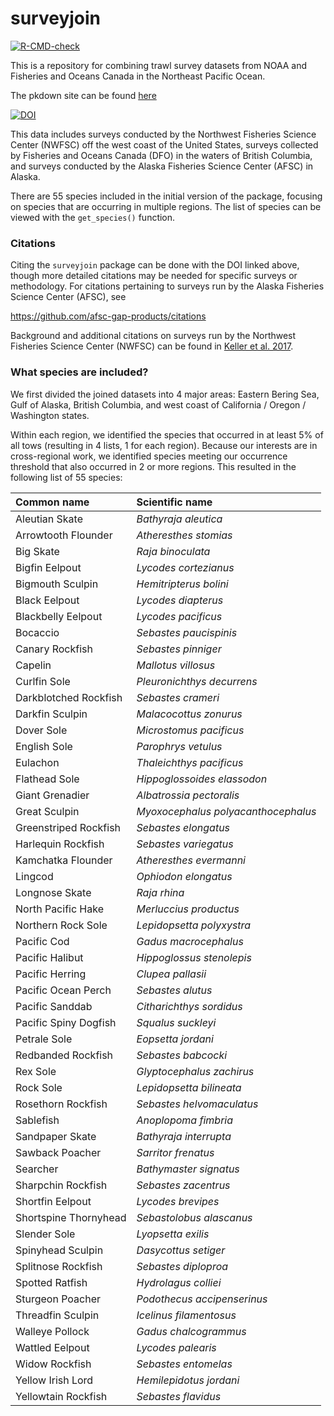 
# surveyjoin

<!-- badges: start -->

[![R-CMD-check](https://github.com/DFO-NOAA-Pacific/surveyjoin/actions/workflows/R-CMD-check.yaml/badge.svg)](https://github.com/DFO-NOAA-Pacific/surveyjoin/actions/workflows/R-CMD-check.yaml)
<!-- badges: end -->

This is a repository for combining trawl survey datasets from NOAA and
Fisheries and Oceans Canada in the Northeast Pacific Ocean.

The pkdown site can be found
[here](https://dfo-noaa-pacific.github.io/surveyjoin/)

[![DOI](https://zenodo.org/badge/484561620.svg)](https://zenodo.org/doi/10.5281/zenodo.10031852)

This data includes surveys conducted by the Northwest Fisheries Science
Center (NWFSC) off the west coast of the United States, surveys
collected by Fisheries and Oceans Canada (DFO) in the waters of British
Columbia, and surveys conducted by the Alaska Fisheries Science Center
(AFSC) in Alaska.

There are 55 species included in the initial version of the package,
focusing on species that are occurring in multiple regions. The list of
species can be viewed with the `get_species()` function.

### Citations

Citing the `surveyjoin` package can be done with the DOI linked above,
though more detailed citations may be needed for specific surveys or
methodology. For citations pertaining to surveys run by the Alaska
Fisheries Science Center (AFSC), see

<https://github.com/afsc-gap-products/citations>

Background and additional citations on surveys run by the Northwest
Fisheries Science Center (NWFSC) can be found in [Keller et
al. 2017](https://repository.library.noaa.gov/view/noaa/14179/noaa_14179_DS1.pdf).

### What species are included?

We first divided the joined datasets into 4 major areas: Eastern Bering
Sea, Gulf of Alaska, British Columbia, and west coast of California /
Oregon / Washington states.

Within each region, we identified the species that occurred in at least
5% of all tows (resulting in 4 lists, 1 for each region). Because our
interests are in cross-regional work, we identified species meeting our
occurrence threshold that also occurred in 2 or more regions. This
resulted in the following list of 55 species:

| Common name           | Scientific name                     |
|:----------------------|:------------------------------------|
| Aleutian Skate        | *Bathyraja aleutica*                |
| Arrowtooth Flounder   | *Atheresthes stomias*               |
| Big Skate             | *Raja binoculata*                   |
| Bigfin Eelpout        | *Lycodes cortezianus*               |
| Bigmouth Sculpin      | *Hemitripterus bolini*              |
| Black Eelpout         | *Lycodes diapterus*                 |
| Blackbelly Eelpout    | *Lycodes pacificus*                 |
| Bocaccio              | *Sebastes paucispinis*              |
| Canary Rockfish       | *Sebastes pinniger*                 |
| Capelin               | *Mallotus villosus*                 |
| Curlfin Sole          | *Pleuronichthys decurrens*          |
| Darkblotched Rockfish | *Sebastes crameri*                  |
| Darkfin Sculpin       | *Malacocottus zonurus*              |
| Dover Sole            | *Microstomus pacificus*             |
| English Sole          | *Parophrys vetulus*                 |
| Eulachon              | *Thaleichthys pacificus*            |
| Flathead Sole         | *Hippoglossoides elassodon*         |
| Giant Grenadier       | *Albatrossia pectoralis*            |
| Great Sculpin         | *Myoxocephalus polyacanthocephalus* |
| Greenstriped Rockfish | *Sebastes elongatus*                |
| Harlequin Rockfish    | *Sebastes variegatus*               |
| Kamchatka Flounder    | *Atheresthes evermanni*             |
| Lingcod               | *Ophiodon elongatus*                |
| Longnose Skate        | *Raja rhina*                        |
| North Pacific Hake    | *Merluccius productus*              |
| Northern Rock Sole    | *Lepidopsetta polyxystra*           |
| Pacific Cod           | *Gadus macrocephalus*               |
| Pacific Halibut       | *Hippoglossus stenolepis*           |
| Pacific Herring       | *Clupea pallasii*                   |
| Pacific Ocean Perch   | *Sebastes alutus*                   |
| Pacific Sanddab       | *Citharichthys sordidus*            |
| Pacific Spiny Dogfish | *Squalus suckleyi*                  |
| Petrale Sole          | *Eopsetta jordani*                  |
| Redbanded Rockfish    | *Sebastes babcocki*                 |
| Rex Sole              | *Glyptocephalus zachirus*           |
| Rock Sole             | *Lepidopsetta bilineata*            |
| Rosethorn Rockfish    | *Sebastes helvomaculatus*           |
| Sablefish             | *Anoplopoma fimbria*                |
| Sandpaper Skate       | *Bathyraja interrupta*              |
| Sawback Poacher       | *Sarritor frenatus*                 |
| Searcher              | *Bathymaster signatus*              |
| Sharpchin Rockfish    | *Sebastes zacentrus*                |
| Shortfin Eelpout      | *Lycodes brevipes*                  |
| Shortspine Thornyhead | *Sebastolobus alascanus*            |
| Slender Sole          | *Lyopsetta exilis*                  |
| Spinyhead Sculpin     | *Dasycottus setiger*                |
| Splitnose Rockfish    | *Sebastes diploproa*                |
| Spotted Ratfish       | *Hydrolagus colliei*                |
| Sturgeon Poacher      | *Podothecus accipenserinus*         |
| Threadfin Sculpin     | *Icelinus filamentosus*             |
| Walleye Pollock       | *Gadus chalcogrammus*               |
| Wattled Eelpout       | *Lycodes palearis*                  |
| Widow Rockfish        | *Sebastes entomelas*                |
| Yellow Irish Lord     | *Hemilepidotus jordani*             |
| Yellowtain Rockfish   | *Sebastes flavidus*                 |
